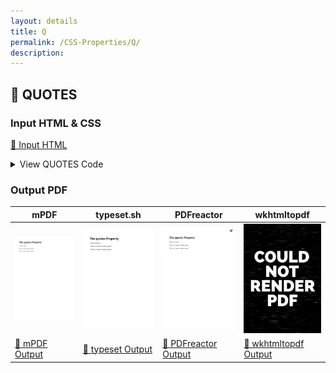 ```yaml
---
layout: details
title: Q
permalink: /CSS-Properties/Q/
description: 
---
```




## 🔬 QUOTES

### Input HTML & CSS

[📄 Input HTML](https://raw.githubusercontent.com/azettl/compare.html2pdf.tools/master//html/CSS%20Properties/Q/quotes.html)

<details>
    <summary>
        View QUOTES Code
    </summary>
    <pre><code class="hljs xml"><span class="hljs-meta">&lt;!DOCTYPE <span class="hljs-meta-keyword">html</span>&gt;</span>
<span class="hljs-comment">&lt;!-- Sample from https://www.w3schools.com/cssref/tryit.asp?filename=trycss_gen_quotes --&gt;</span>
<span class="hljs-tag">&lt;<span class="hljs-name">html</span> <span class="hljs-attr">lang</span>=<span class="hljs-string">"en"</span>&gt;</span>
    <span class="hljs-tag">&lt;<span class="hljs-name">head</span>&gt;</span>
        <span class="hljs-tag">&lt;<span class="hljs-name">style</span>&gt;</span><span class="css">
    <span class="hljs-selector-id">#a</span> {
  <span class="hljs-attribute">quotes</span>: <span class="hljs-string">"'"</span> <span class="hljs-string">"'"</span>;
}

<span class="hljs-selector-id">#b</span> {
  <span class="hljs-attribute">quotes</span>: <span class="hljs-string">"„"</span> <span class="hljs-string">"“"</span> <span class="hljs-string">"‚"</span> <span class="hljs-string">"‘"</span>;
}

<span class="hljs-selector-id">#c</span> {
  <span class="hljs-attribute">quotes</span>: <span class="hljs-string">"«"</span> <span class="hljs-string">"»"</span> <span class="hljs-string">"‹"</span> <span class="hljs-string">"›"</span>;
}    
        </span><span class="hljs-tag">&lt;/<span class="hljs-name">style</span>&gt;</span>
    <span class="hljs-tag">&lt;/<span class="hljs-name">head</span>&gt;</span>
    <span class="hljs-tag">&lt;<span class="hljs-name">body</span>&gt;</span>
        <span class="hljs-tag">&lt;<span class="hljs-name">h1</span>&gt;</span>The quotes Property<span class="hljs-tag">&lt;/<span class="hljs-name">h1</span>&gt;</span>

        <span class="hljs-tag">&lt;<span class="hljs-name">p</span>&gt;</span><span class="hljs-tag">&lt;<span class="hljs-name">q</span> <span class="hljs-attr">id</span>=<span class="hljs-string">"a"</span>&gt;</span>This is a quote.<span class="hljs-tag">&lt;/<span class="hljs-name">q</span>&gt;</span><span class="hljs-tag">&lt;/<span class="hljs-name">p</span>&gt;</span>
        
        <span class="hljs-tag">&lt;<span class="hljs-name">p</span>&gt;</span><span class="hljs-tag">&lt;<span class="hljs-name">q</span> <span class="hljs-attr">id</span>=<span class="hljs-string">"b"</span>&gt;</span>This is a <span class="hljs-tag">&lt;<span class="hljs-name">q</span>&gt;</span>quote<span class="hljs-tag">&lt;/<span class="hljs-name">q</span>&gt;</span> inside a quote.<span class="hljs-tag">&lt;/<span class="hljs-name">q</span>&gt;</span><span class="hljs-tag">&lt;/<span class="hljs-name">p</span>&gt;</span>
        
        <span class="hljs-tag">&lt;<span class="hljs-name">p</span>&gt;</span><span class="hljs-tag">&lt;<span class="hljs-name">q</span> <span class="hljs-attr">id</span>=<span class="hljs-string">"c"</span>&gt;</span>This is a <span class="hljs-tag">&lt;<span class="hljs-name">q</span>&gt;</span>quote<span class="hljs-tag">&lt;/<span class="hljs-name">q</span>&gt;</span> inside a quote.<span class="hljs-tag">&lt;/<span class="hljs-name">q</span>&gt;</span><span class="hljs-tag">&lt;/<span class="hljs-name">p</span>&gt;</span>
        
    <span class="hljs-tag">&lt;/<span class="hljs-name">body</span>&gt;</span>
<span class="hljs-tag">&lt;/<span class="hljs-name">html</span>&gt;</span></code><button class='button-code-copy'>📋 Copy Code</button></pre>
</details>

### Output PDF

| mPDF | typeset.sh | PDFreactor | wkhtmltopdf
|---------|---------|---------|---------|
| ![mPDF Preview](mpdf__html_CSS_Properties_Q_quotes.html.png) | ![typeset Preview](typeset__html_CSS_Properties_Q_quotes.html.png) | ![PDFreactor Preview](pdfreactor__html_CSS_Properties_Q_quotes.html.png) | ![wkhtmltopdf Preview](wkhtmltopdf__html_CSS_Properties_Q_quotes.html.png) |
| [📕 mPDF Output](mpdf__html_CSS_Properties_Q_quotes.html.pdf) | [📕 typeset Output](typeset__html_CSS_Properties_Q_quotes.html.pdf) | [📕 PDFreactor Output](pdfreactor__html_CSS_Properties_Q_quotes.html.pdf) | [📕 wkhtmltopdf Output](wkhtmltopdf__html_CSS_Properties_Q_quotes.html.pdf) |


